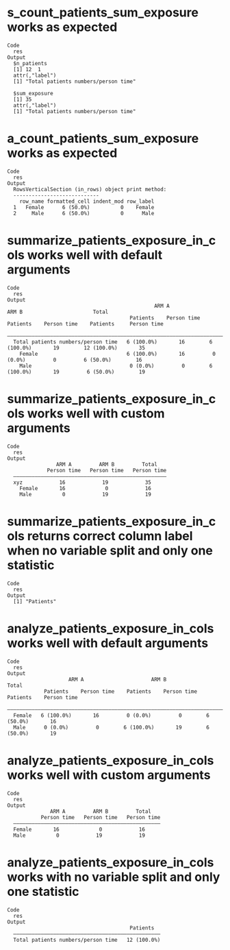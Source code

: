 # s_count_patients_sum_exposure works as expected

    Code
      res
    Output
      $n_patients
      [1] 12  1
      attr(,"label")
      [1] "Total patients numbers/person time"
      
      $sum_exposure
      [1] 35
      attr(,"label")
      [1] "Total patients numbers/person time"
      

# a_count_patients_sum_exposure works as expected

    Code
      res
    Output
      RowsVerticalSection (in_rows) object print method:
      ----------------------------
        row_name formatted_cell indent_mod row_label
      1   Female      6 (50.0%)          0    Female
      2     Male      6 (50.0%)          0      Male

# summarize_patients_exposure_in_cols works well with default arguments

    Code
      res
    Output
                                                    ARM A                      ARM B                       Total          
                                            Patients    Person time    Patients    Person time    Patients     Person time
      ————————————————————————————————————————————————————————————————————————————————————————————————————————————————————
      Total patients numbers/person time   6 (100.0%)       16        6 (100.0%)       19        12 (100.0%)       35     
        Female                             6 (100.0%)       16         0 (0.0%)         0         6 (50.0%)        16     
        Male                                0 (0.0%)         0        6 (100.0%)       19         6 (50.0%)        19     

# summarize_patients_exposure_in_cols works well with custom arguments

    Code
      res
    Output
                    ARM A         ARM B         Total   
                 Person time   Person time   Person time
      ——————————————————————————————————————————————————
      xyz            16            19            35     
        Female       16             0            16     
        Male          0            19            19     

# summarize_patients_exposure_in_cols returns correct column label when no variable split and only one statistic

    Code
      res
    Output
      [1] "Patients"

# analyze_patients_exposure_in_cols works well with default arguments

    Code
      res
    Output
                        ARM A                      ARM B                      Total         
                Patients    Person time    Patients    Person time   Patients    Person time
      ——————————————————————————————————————————————————————————————————————————————————————
      Female   6 (100.0%)       16         0 (0.0%)         0        6 (50.0%)       16     
      Male      0 (0.0%)         0        6 (100.0%)       19        6 (50.0%)       19     

# analyze_patients_exposure_in_cols works well with custom arguments

    Code
      res
    Output
                  ARM A         ARM B         Total   
               Person time   Person time   Person time
      ————————————————————————————————————————————————
      Female       16             0            16     
      Male          0            19            19     

# analyze_patients_exposure_in_cols works with no variable split and only one statistic

    Code
      res
    Output
                                            Patients  
      ————————————————————————————————————————————————
      Total patients numbers/person time   12 (100.0%)

